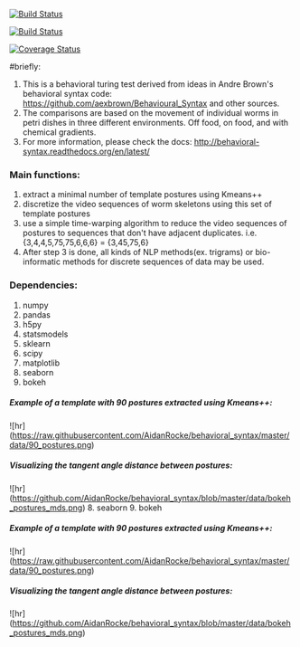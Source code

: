 [![Build Status](https://travis-ci.org/openworm/behavioral_syntax.svg?branch=master)](https://travis-ci.org/openworm/behavioral_syntax)

[![Build Status](https://travis-ci.org/AidanRocke/behavioral_syntax.svg?branch=master)](https://travis-ci.org/AidanRocke/behavioral_syntax)

[![Coverage Status](https://coveralls.io/repos/AidanRocke/behavioral_syntax/badge.svg?branch=master&service=github)](https://coveralls.io/github/AidanRocke/behavioral_syntax?branch=master)

#briefly:
1. This is a behavioral turing test derived from ideas in Andre Brown's behavioral syntax code: https://github.com/aexbrown/Behavioural_Syntax and other sources.
2. The comparisons are based on the movement of individual worms in petri dishes in three different environments. Off food, on food, and with chemical gradients. 
3. For more information, please check the docs: http://behavioral-syntax.readthedocs.org/en/latest/


### Main functions:
1. extract a minimal number of template postures using Kmeans++
2. discretize the video sequences of worm skeletons using this set of template postures
3. use a simple time-warping algorithm to reduce the video sequences of postures to sequences that don't have
adjacent duplicates. i.e. {3,4,4,5,75,75,6,6,6} = {3,45,75,6}
4. After step 3 is done, all kinds of NLP methods(ex. trigrams) or bio-informatic methods for discrete sequences of data may be used.

### Dependencies:
1. numpy
2. pandas
3. h5py
4. statsmodels
5. sklearn
6. scipy
7. matplotlib
8. seaborn
9. bokeh

##### Example of a template with 90 postures extracted using Kmeans++:
![hr] (https://raw.githubusercontent.com/AidanRocke/behavioral_syntax/master/data/90_postures.png)

##### Visualizing the tangent angle distance between postures:
![hr] (https://github.com/AidanRocke/behavioral_syntax/blob/master/data/bokeh_postures_mds.png)
8. seaborn
9. bokeh

##### Example of a template with 90 postures extracted using Kmeans++:
![hr] (https://raw.githubusercontent.com/AidanRocke/behavioral_syntax/master/data/90_postures.png)

##### Visualizing the tangent angle distance between postures:
![hr] (https://github.com/AidanRocke/behavioral_syntax/blob/master/data/bokeh_postures_mds.png)
